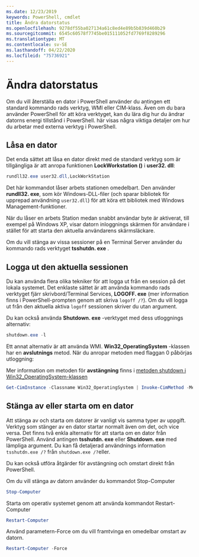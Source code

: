 ```yaml
---
ms.date: 12/23/2019
keywords: PowerShell, cmdlet
title: Ändra datorstatus
ms.openlocfilehash: 9278df55ba027134a61c8ed4e89b5b839d460b29
ms.sourcegitcommit: 6545c60578f7745be015111052fd7769f8289296
ms.translationtype: MT
ms.contentlocale: sv-SE
ms.lasthandoff: 04/22/2020
ms.locfileid: "75736921"
---
```

# <a name="changing-computer-state"></a>Ändra datorstatus

Om du vill återställa en dator i PowerShell använder du antingen ett standard kommando rads verktyg, WMI eller CIM-klass.
Även om du bara använder PowerShell för att köra verktyget, kan du lära dig hur du ändrar datorns energi tillstånd i PowerShell. här visas några viktiga detaljer om hur du arbetar med externa verktyg i PowerShell.

## <a name="locking-a-computer"></a>Låsa en dator

Det enda sättet att låsa en dator direkt med de standard verktyg som är tillgängliga är att anropa funktionen **LockWorkstation ()** i **user32. dll**:

```powershell
rundll32.exe user32.dll,LockWorkStation
```

Det här kommandot låser arbets stationen omedelbart. Den använder **rundll32. exe**, som kör Windows-DLL-filer (och sparar bibliotek för upprepad användning `user32.dll`) för att köra ett bibliotek med Windows Management-funktioner.

När du låser en arbets Station medan snabbt användar byte är aktiverat, till exempel på Windows XP, visar datorn inloggnings skärmen för användare i stället för att starta den aktuella användarens skärmsläckare.

Om du vill stänga av vissa sessioner på en Terminal Server använder du kommando rads verktyget **tsshutdn. exe** .

## <a name="logging-off-the-current-session"></a>Logga ut den aktuella sessionen

Du kan använda flera olika tekniker för att logga ut från en session på det lokala systemet. Det enklaste sättet är att använda kommando rads verktyget fjärr skrivbord/Terminal Services, **LOGOFF. exe** (mer information finns i PowerShell-prompten genom att skriva `logoff /?`). Om du vill logga ut från den aktuella aktiva `logoff` sessionen skriver du utan argument.

Du kan också använda **Shutdown. exe** -verktyget med dess utloggnings alternativ:

```powershell
shutdown.exe -l
```

Ett annat alternativ är att använda WMI. **Win32_OperatingSystem** -klassen har en **avslutnings** metod.
När du anropar metoden med flaggan 0 påbörjas utloggning:

Mer information om metoden för **avstängning** finns i [metoden shutdown i Win32_OperatingSystem-klassen](/windows/win32/cimwin32prov/shutdown-method-in-class-win32-operatingsystem)

```powershell
Get-CimInstance -Classname Win32_OperatingSystem | Invoke-CimMethod -MethodName Shutdown
```

## <a name="shutting-down-or-restarting-a-computer"></a>Stänga av eller starta om en dator

Att stänga av och starta om datorer är vanligt vis samma typer av uppgift. Verktyg som stänger av en dator startar normalt även om det, och vice versa. Det finns två enkla alternativ för att starta om en dator från PowerShell. Använd antingen **tsshutdn. exe** eller **Shutdown. exe** med lämpliga argument. Du kan få detaljerad användnings information `tsshutdn.exe /?` från `shutdown.exe /?`eller.

Du kan också utföra åtgärder för avstängning och omstart direkt från PowerShell.

Om du vill stänga av datorn använder du kommandot Stop-Computer

```powershell
Stop-Computer
```

Starta om operativ systemet genom att använda kommandot Restart-Computer

```powershell
Restart-Computer
```

Använd parametern-Force om du vill framtvinga en omedelbar omstart av datorn.

```powershell
Restart-Computer -Force
```
